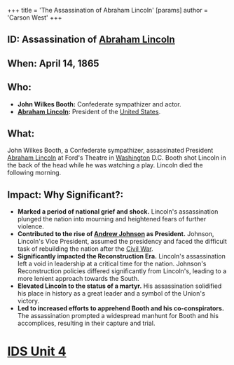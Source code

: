 +++
 title = 'The Assassination of Abraham Lincoln'
[params]
	author = 'Carson West'
+++
## ID: Assassination of [Abraham Lincoln](./../abraham-lincoln/)

## When: April 14, 1865

## Who: 
* **John Wilkes Booth:** Confederate sympathizer and actor.
* **[Abraham Lincoln](./../abraham-lincoln/):** President of the [United States](./../united-states/).

## What: 
John Wilkes Booth, a Confederate sympathizer, assassinated President [Abraham Lincoln](./../abraham-lincoln/) at Ford's Theatre in [Washington](./../washington/) D.C. Booth shot Lincoln in the back of the head while he was watching a play. Lincoln died the following morning. 

## Impact: Why Significant?: 
* **Marked a period of national grief and shock.** Lincoln's assassination plunged the nation into mourning and heightened fears of further violence.
* **Contributed to the rise of [Andrew Johnson](./../andrew-johnson/) as President.** Johnson, Lincoln's Vice President, assumed the presidency and faced the difficult task of rebuilding the nation after the [Civil War](./../civil-war/).
* **Significantly impacted the Reconstruction Era.** Lincoln's assassination left a void in leadership at a critical time for the nation. Johnson's Reconstruction policies differed significantly from Lincoln's, leading to a more lenient approach towards the South.
* **Elevated Lincoln to the status of a martyr.** His assassination solidified his place in history as a great leader and a symbol of the Union's victory.
* **Led to increased efforts to apprehend Booth and his co-conspirators.**  The assassination prompted a widespread manhunt for Booth and his accomplices, resulting in their capture and trial.

# [IDS Unit 4](./../ids-unit-4/)